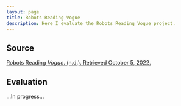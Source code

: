 ```yaml
---
layout: page
title: Robots Reading Vogue
description: Here I evaluate the Robots Reading Vogue project.
---
```

## Source

[Robots Reading _Vogue_. (n.d.). Retrieved October 5, 2022.](http://dh.library.yale.edu/projects/vogue/)

## Evaluation
...In progress...